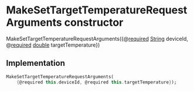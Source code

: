 


# MakeSetTargetTemperatureRequestArguments constructor







MakeSetTargetTemperatureRequestArguments({@[required](https://pub.dev/documentation/meta/1.3.0/meta/required-constant.html) [String](https://api.dart.dev/stable/2.12.3/dart-core/String-class.html) deviceId, @[required](https://pub.dev/documentation/meta/1.3.0/meta/required-constant.html) [double](https://api.dart.dev/stable/2.12.3/dart-core/double-class.html) targetTemperature})





## Implementation

```dart
MakeSetTargetTemperatureRequestArguments(
    {@required this.deviceId, @required this.targetTemperature});
```







